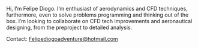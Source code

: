 Hi, I’m Felipe Diogo.
I’m enthusiast of aerodynamics and CFD techniques, furthermore, even to solve problems programming and thinking out of the box.
I’m looking to collaborate on CFD tech improvements and aeronautical designing, from the preproject to detailed analysis.

Contact: Felipediogoadventure@hotmail.com
